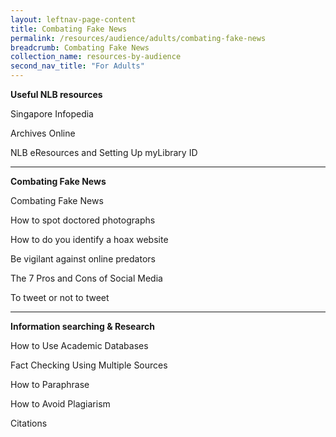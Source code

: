 ```yaml
---
layout: leftnav-page-content
title: Combating Fake News
permalink: /resources/audience/adults/combating-fake-news
breadcrumb: Combating Fake News
collection_name: resources-by-audience
second_nav_title: "For Adults"
---
```


**Useful NLB resources**

Singapore Infopedia

Archives Online 

NLB eResources and Setting Up myLibrary ID 



<hr>



**Combating Fake News**

 

Combating Fake News 

How to spot doctored photographs

How to do you identify a hoax website

Be vigilant against online predators

The 7 Pros and Cons of Social Media 

To tweet or not to tweet

<hr>

**Information searching & Research**

How to Use Academic Databases 

Fact Checking Using Multiple Sources 

How to Paraphrase 

How to Avoid Plagiarism

Citations 



